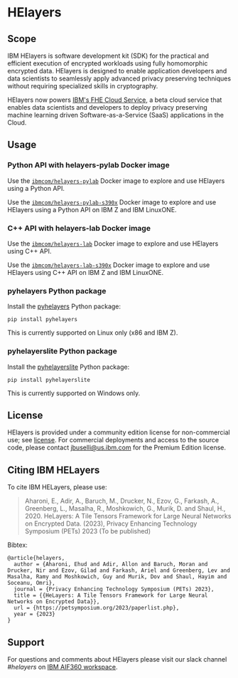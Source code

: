 # HElayers

## Scope

IBM HElayers is software development kit (SDK) for the practical and efficient
execution of encrypted workloads using fully homomorphic encrypted data.
HElayers is designed to enable application developers and data scientists to
seamlessly apply advanced privacy preserving techniques without requiring
specialized skills in cryptography.

HElayers now powers [IBM's FHE Cloud Service](https://he4cloud.com/public/), a
beta cloud service that enables data scientists and developers to deploy
privacy preserving machine learning driven Software-as-a-Service (SaaS)
applications in the Cloud.

## Usage

### Python API with helayers-pylab Docker image

Use the [`ibmcom/helayers-pylab`](https://hub.docker.com/r/ibmcom/helayers-pylab)
Docker image to explore and use HElayers using a Python API.

Use the [`ibmcom/helayers-pylab-s390x`](https://hub.docker.com/r/ibmcom/helayers-pylab-s390x)
Docker image to explore and use HElayers using a Python API on IBM Z and IBM
LinuxONE.

### C++ API with helayers-lab Docker image

Use the [`ibmcom/helayers-lab`](https://hub.docker.com/r/ibmcom/helayers-lab)
Docker image to explore and use HElayers using C++ API.

Use the [`ibmcom/helayers-lab-s390x`](https://hub.docker.com/r/ibmcom/helayers-lab-s390x)
Docker image to explore and use HElayers using C++ API on IBM Z and IBM
LinuxONE.

### pyhelayers Python package

Install the [pyhelayers](https://pypi.org/project/pyhelayers/) Python package:

    pip install pyhelayers

This is currently supported on Linux only (x86 and IBM Z).

### pyhelayerslite Python package

Install the [pyhelayerslite](https://pypi.org/project/pyhelayerslite/) Python package:

    pip install pyhelayerslite

This is currently supported on Windows only.

## License

HElayers is provided under a community edition license for non-commercial use;
see [license](https://ibm.ent.box.com/s/zfl6rt2p09811nyy8yow8t3mpsmkmsw6). For
commercial deployments and access to the source code, please contact
[jbuselli@us.ibm.com](mailto:jbuselli@us.ibm.com) for the Premium Edition
license.

## Citing IBM HELayers

To cite IBM HELayers, please use:

> Aharoni, E., Adir, A., Baruch, M., Drucker, N., Ezov, G., Farkash, A., Greenberg, L., Masalha, R., Moshkowich, G., Murik, D. and Shaul, H., 2020. HeLayers: A Tile Tensors Framework for Large Neural Networks on Encrypted Data. (2023), Privacy Enhancing Technology Symposium (PETs) 2023 (To be published)

Bibtex:

```
@article{helayers,
  author = {Aharoni, Ehud and Adir, Allon and Baruch, Moran and Drucker, Nir and Ezov, Gilad and Farkash, Ariel and Greenberg, Lev and Masalha, Ramy and Moshkowich, Guy and Murik, Dov and Shaul, Hayim and Soceanu, Omri},
  journal = {Privacy Enhancing Technology Symposium (PETs) 2023},
  title = {{HeLayers: A Tile Tensors Framework for Large Neural Networks on Encrypted Data}},
  url = {https://petsymposium.org/2023/paperlist.php},
  year = {2023}
}
```

## Support

For questions and comments about HElayers please visit our slack channel <i>#helayers</i> on [IBM AIF360 workspace](https://join.slack.com/t/aif360/shared_invite/zt-5hfvuafo-X0~g6tgJQ~7tIAT~S294TQ).
